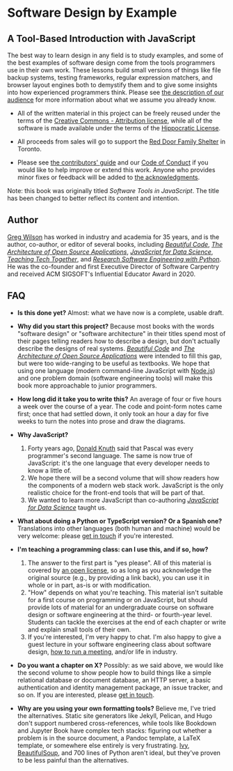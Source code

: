 # Software Design by Example
## A Tool-Based Introduction with JavaScript

The best way to learn design in any field is to study examples,
and some of the best examples of software design come from the tools programmers use in their own work.
These lessons build small versions of things like file backup systems,
testing frameworks,
regular expression matchers,
and browser layout engines
both to demystify them and
to give some insights into how experienced programmers think.
Please see [the description of our audience][sdxjs-audience]
for more information about what we assume you already know.

-   All of the written material in this project can be freely reused
    under the terms of the [Creative Commons - Attribution license][sdxjs-license-text],
    while all of the software is made available under the terms of the [Hippocratic License][sdxjs-license-code].

-   All proceeds from sales will go to support the [Red Door Family Shelter][red-door] in Toronto.

-   Please see [the contributors' guide][sdxjs-contributing]
    and our [Code of Conduct][sdxjs-conduct]
    if you would like to help improve or extend this work.
    Anyone who provides minor fixes or feedback will be added to
    [the acknowledgments][sdxjs-ack].

Note: this book was originally titled *Software Tools in JavaScript*.
The title has been changed to better reflect its content and intention.

## Author

[Greg Wilson][wilson-greg] has worked in industry and academia for 35 years,
and is the author, co-author, or editor of several books,
including *[Beautiful Code][beautiful-code]*,
*[The Architecture of Open Source Applications][aosa]*,
*[JavaScript for Data Science][js4ds]*,
*[Teaching Tech Together][t3]*,
and *[Research Software Engineering with Python][rse-py]*.
He was the co-founder and first Executive Director of Software Carpentry
and received ACM SIGSOFT's Influential Educator Award in 2020.

## FAQ

-   **Is this done yet?**
    Almost: what we have now is a complete, usable draft.

-   **Why did you start this project?**
    Because most books with the words "software design" or "software architecture" in their titles
    spend most of their pages telling readers how to describe a design,
    but don't actually describe the designs of real systems.
    *[Beautiful Code][beautiful-code]*
    and *[The Architecture of Open Source Applications][aosa]*
    were intended to fill this gap,
    but were too wide-ranging to be useful as textbooks.
    We hope that using one language (modern command-line JavaScript with [Node.js][node])
    and one problem domain (software engineering tools)
    will make this book more approachable to junior programmers.

-   **How long did it take you to write this?**
    An average of four or five hours a week over the course of a year.
    The code and point-form notes came first;
    once that had settled down,
    it only took an hour a day for five weeks to turn the notes into prose
    and draw the diagrams.

-   **Why JavaScript?**
    1.  Forty years ago, [Donald Knuth][knuth-donald] said that
        Pascal was every programmer's second language.
        The same is now true of JavaScript:
        it's the one language that every developer needs to know a little of.
    2.  We hope there will be a second volume
        that will show readers how the components of a modern web stack work.
        JavaScript is the only realistic choice for the front-end tools that will be part of that.
    3.  We wanted to learn more JavaScript than
        co-authoring *[JavaScript for Data Science][js4ds]* taught us.

-   **What about doing a Python or TypeScript version? Or a Spanish one?**
    Translations into other languages (both human and machine) would be very welcome:
    please [get in touch][email] if you're interested.

-   **I'm teaching a programming class: can I use this, and if so, how?**
    1.  The answer to the first part is "yes please".
        All of this material is covered by [an open license][sdxjs-license],
        so as long as you acknowledge the original source (e.g., by providing a link back),
        you can use it in whole or in part,
        as-is or with modification.
    2.  "How" depends on what you're teaching.
        This material isn't suitable for a first course on programming or on JavaScript,
        but should provide lots of material for an undergraduate course on software design or software engineering
        at the third- or fourth-year level.
        Students can tackle the exercises at the end of each chapter
        or write and explain small tools of their own.
    3.  If you're interested, I'm very happy to chat.
        I'm also happy to give a guest lecture in your software engineering class
	about software design,
	[how to run a meeting][meetings-video],
	and/or life in industry.

-   **Do you want a chapter on X?**
    Possibly:
    as we said above,
    we would like the second volume to show people how to build things like
    a simple relational database or document database,
    an HTTP server,
    a basic authentication and identity management package,
    an issue tracker,
    and so on.
    If you are interested, please [get in touch][email].

-   **Why are you using your own formatting tools?**
    Believe me, I've tried the alternatives.
    Static site generators like Jekyll, Pelican, and Hugo don't support numbered cross-references,
    while tools like Bookdown and Jupyter Book have complex tech stacks:
    figuring out whether a problem is in the source document,
    a Pandoc template,
    a LaTeX template,
    or somewhere else entirely is very frustrating.
    [Ivy][ivy],
    [BeautifulSoup][beautiful-soup],
    and 700 lines of Python aren't ideal,
    but they've proven to be less painful than the alternatives.

[aosa]: http://aosabook.org
[beautiful-code]: https://www.oreilly.com/library/view/beautiful-code/9780596510046/
[beautiful-soup]: https://beautiful-soup-4.readthedocs.io/en/latest/
[email]: mailto:gvwilson@third-bit.com
[ivy]: http://www.dmulholl.com/docs/ivy/main/
[js4ds]: https://third-bit.com/js4ds/
[knuth-donald]: https://en.wikipedia.org/wiki/Donald_Knuth
[meetings-video]: https://www.youtube.com/watch?v=PtewOjRy-1U
[node]: https://nodejs.org/
[red-door]: https://www.reddoorshelter.ca/
[rse-py]: https://merely-useful.tech/py-rse/
[sdxjs-ack]: https://third-bit.com/sdxjs/#who-helped-us-and-inspired-us
[sdxjs-audience]: https://third-bit.com/sdxjs/introduction/#who-is-our-audience
[sdxjs-conduct]: https://third-bit.com/sdxjs/conduct/
[sdxjs-contributing]: https://third-bit.com/sdxjs/contributing/
[sdxjs-license]: https://third-bit.com/sdxjs/license/
[sdxjs-license-code]: https://third-bit.com/sdxjs/license/#software
[sdxjs-license-text]: https://third-bit.com/sdxjs/license/#writing
[t3]: https://teachtogether.tech/
[wilson-greg]: https://third-bit.com
